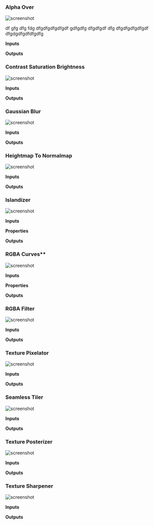 ### Alpha Over

![screenshot](img/alpha-over.png#right)

df gfg dfg fdg dfgdfgdfgdfgdf gdfgdfg
dfgdfgdf dfg dfgdfgdfgdfgdf
dfgdgdfgdfdfgdfg

**Inputs**

**Outputs**

### Contrast Saturation Brightness

![screenshot](img/contrast-saturation-brightness.png#right)

**Inputs**

**Outputs**

### Gaussian Blur

![screenshot](img/gaussian-blur.png#right)

**Inputs**

**Outputs**

### Heightmap To Normalmap

![screenshot](img/heightmap-to-normalmap.png#right)

**Inputs**

**Outputs**

### Islandizer

![screenshot](img/islandizer.png#right)

**Inputs**

**Properties**

**Outputs**

### RGBA Curves**

![screenshot](img/rgba-curves.png#right)

**Inputs**

**Properties**

**Outputs**

### RGBA Filter

![screenshot](img/rgba-filter.png#right)

**Inputs**

**Outputs**

### Texture Pixelator

![screenshot](img/texture-pixelator.png#right)

**Inputs**

**Outputs**

### Seamless Tiler

![screenshot](img/seamless-tiler.png#right)

**Inputs**

**Outputs**

### Texture Posterizer

![screenshot](img/texture-posterizer.png#right)

**Inputs**

**Outputs**

### Texture Sharpener

![screenshot](img/texture-sharpener.png#right)

**Inputs**

**Outputs**
